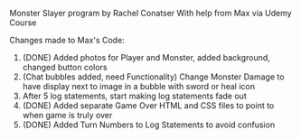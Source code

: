 Monster Slayer program by Rachel Conatser
With help from Max via Udemy Course

Changes made to Max's Code:
1. (DONE) Added photos for Player and Monster, added background, changed button colors
2. (Chat bubbles added, need Functionality) Change Monster Damage to have display next to image in a bubble with sword or heal icon
3. After 5 log statements, start making log statements fade out
4. (DONE) Added separate Game Over HTML and CSS files to point to when game is truly over
5. (DONE) Added Turn Numbers to Log Statements to avoid confusion